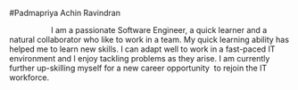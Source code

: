 
#Padmapriya Achin Ravindran


                   I am a passionate Software Engineer, a quick learner and a natural collaborator who like to work in a team. My quick learning ability has helped me to learn new skills. I can adapt well to work in a fast-paced IT environment and I enjoy tackling problems as they arise. I am currently further up-skilling myself for a new career opportunity  to rejoin the IT workforce.
